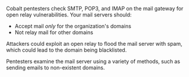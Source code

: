 Cobalt pentesters check SMTP, POP3, and IMAP on the mail gateway for open relay vulnerabilities. Your mail servers should:

- Accept mail _only_ for the organization's domains
- Not relay mail for other domains

Attackers could exploit an open relay to flood the mail server with spam, which could lead to the domain being blacklisted.

Pentesters examine the mail server using a variety of methods, such as sending emails to non-existent domains.